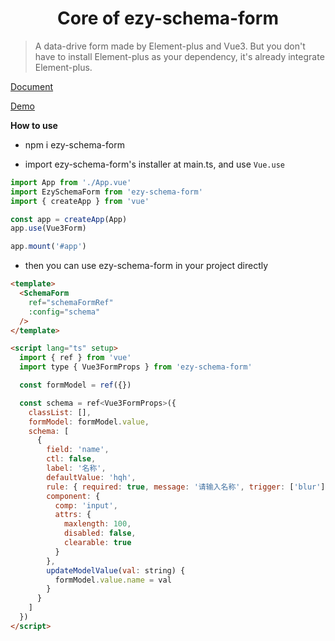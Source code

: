 <center><h1>Core of ezy-schema-form</h1></center>

> A data-drive form made by Element-plus and Vue3. But you don't have to install Element-plus as your dependency, it's already integrate Element-plus.

[Document]()

[Demo]()

**How to use**

- npm i ezy-schema-form

- import ezy-schema-form's installer at main.ts, and use `Vue.use`

```js
import App from './App.vue'
import EzySchemaForm from 'ezy-schema-form'
import { createApp } from 'vue'

const app = createApp(App)
app.use(Vue3Form)

app.mount('#app')
```

- then you can use ezy-schema-form in your project directly

```html
<template>
  <SchemaForm
    ref="schemaFormRef"
    :config="schema"
  />
</template>

<script lang="ts" setup>
  import { ref } from 'vue'
  import type { Vue3FormProps } from 'ezy-schema-form'

  const formModel = ref({})

  const schema = ref<Vue3FormProps>({
    classList: [],
    formModel: formModel.value,
    schema: [
      {
        field: 'name',
        ctl: false,
        label: '名称',
        defaultValue: 'hqh',
        rule: { required: true, message: '请输入名称', trigger: ['blur'] },
        component: {
          comp: 'input',
          attrs: {
            maxlength: 100,
            disabled: false,
            clearable: true
          }
        },
        updateModelValue(val: string) {
          formModel.value.name = val
        }
      }
    ]
  })
</script>
```
